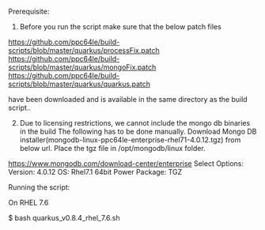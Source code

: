 Prerequisite:

1. Before you run the script make sure that the below patch files

https://github.com/ppc64le/build-scripts/blob/master/quarkus/processFix.patch
https://github.com/ppc64le/build-scripts/blob/master/quarkus/mongoFix.patch
https://github.com/ppc64le/build-scripts/blob/master/quarkus/quarkus.patch

have been downloaded and is available in the same directory as the build script..

2. Due to licensing restrictions, we cannot include the mongo db binaries in the build The following has to be done manually.
Download Mongo DB installer(mongodb-linux-ppc64le-enterprise-rhel71-4.0.12.tgz) from below url.
Place the tgz file in /opt/mongodb/linux  folder.

https://www.mongodb.com/download-center/enterprise
Select Options:
Version: 4.0.12
OS: Rhel7.1 64bit Power
Package: TGZ

Running the script:

On RHEL 7.6

$ bash quarkus_v0.8.4_rhel_7.6.sh


